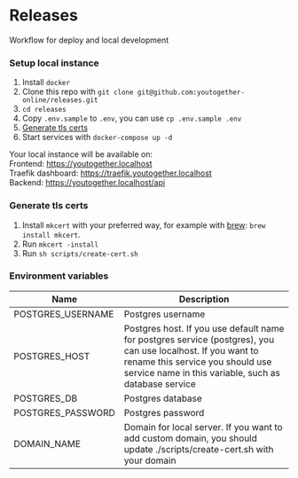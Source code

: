 # Releases
Workflow for deploy and local development

### Setup local instance
1. Install `docker`
2. Clone this repo with `git clone git@github.com:youtogether-online/releases.git`
3. `cd releases`
4. Copy `.env.sample` to `.env`, you can use `cp .env.sample .env`
5. [Generate tls certs](#Generate-tls-certs)
6. Start services with `docker-compose up -d`

Your local instance will be available on:<br>
Frontend: https://youtogether.localhost<br>
Traefik dashboard: https://traefik.youtogether.localhost<br>
Backend: https://youtogether.localhost/api <br>

### Generate tls certs
1. Install `mkcert` with your preferred way, for example with [brew](https://brew.sh/): `brew install mkcert`.
2. Run `mkcert -install`
3. Run `sh scripts/create-cert.sh`

### Environment variables
| Name              | Description                                                                                                                                                                                              |
|-------------------|----------------------------------------------------------------------------------------------------------------------------------------------------------------------------------------------------------|
| POSTGRES_USERNAME | Postgres username                                                                                                                                                                                        |
| POSTGRES_HOST     | Postgres host. If you use default name for postgres service (postgres), you can use localhost. If you want to rename this service you should use service name in this variable, such as database service |
| POSTGRES_DB       | Postgres database                                                                                                                                                                                        |
| POSTGRES_PASSWORD | Postgres password                                                                                                                                                                                        |
| DOMAIN_NAME       | Domain for local server. If you want to add custom domain, you should update ./scripts/create-cert.sh with your domain                                                                                   |

